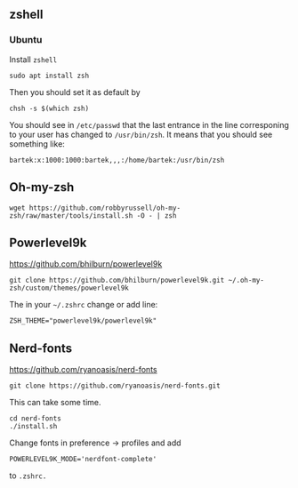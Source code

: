 ## zshell

### Ubuntu

Install `zshell`

``` shell
sudo apt install zsh
```

Then you should set it as default by
``` shell
chsh -s $(which zsh)
```

You should see in `/etc/passwd` that the last entrance in the line corresponing 
to your user has changed to `/usr/bin/zsh`. It means that you should see something like:
``` shell
bartek:x:1000:1000:bartek,,,:/home/bartek:/usr/bin/zsh
```

## Oh-my-zsh 

``` shell
wget https://github.com/robbyrussell/oh-my-zsh/raw/master/tools/install.sh -O - | zsh
```

## Powerlevel9k

<https://github.com/bhilburn/powerlevel9k>

``` shell
git clone https://github.com/bhilburn/powerlevel9k.git ~/.oh-my-zsh/custom/themes/powerlevel9k
```

The in your `~/.zshrc` change or add line:
``` shell
ZSH_THEME="powerlevel9k/powerlevel9k"
```

## Nerd-fonts
<https://github.com/ryanoasis/nerd-fonts>

``` shell
git clone https://github.com/ryanoasis/nerd-fonts.git
```
This can take some time.

``` shell
cd nerd-fonts
./install.sh
```
Change fonts in preference -> profiles and add

``` shell
POWERLEVEL9K_MODE='nerdfont-complete'
```
to `.zshrc.`
